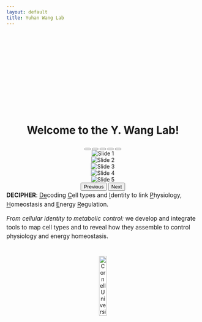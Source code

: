 ```yaml
---
layout: default
title: Yuhan Wang Lab
---
```



<div style="text-align: center; padding-top: 5vh;">
<!--   <img src="/ywanglab/imgs/DNS.jpeg" alt="Division of Nutritional Sciences" class="DNS-pic" style="width: 50%; height: auto; margin-top: 20px; border-radius: 0 !important; clip-path: none !important;"> -->
    <h1 style="font-size: 2.0em; font-weight: bold;">Welcome to the Y. Wang Lab!  </h1>
    
<div id="myCarousel" class="carousel slide" data-bs-ride="true" data-bs-interval="2500">
  <div class="carousel-indicators">
    <button type="button" data-bs-target="#myCarousel" data-bs-slide-to="0" class="active" aria-current="true" aria-label="Slide 1"></button>
    <button type="button" data-bs-target="#myCarousel" data-bs-slide-to="1" aria-label="Slide 2"></button>
    <button type="button" data-bs-target="#myCarousel" data-bs-slide-to="2" aria-label="Slide 3"></button>
    <button type="button" data-bs-target="#myCarousel" data-bs-slide-to="3" aria-label="Slide 4"></button>
    <button type="button" data-bs-target="#myCarousel" data-bs-slide-to="4" aria-label="Slide 5"></button>
  </div>

  <div class="carousel-inner">
    <div class="carousel-item active">
      <img src="{{ '/imgs/sliders0/FISH.png' | relative_url }}" class="d-block w-100" alt="Slide 1">
    </div>
    <div class="carousel-item">
      <img src="{{ '/imgs/sliders0/nerves.png' | relative_url }}" class="d-block w-100" alt="Slide 2">
    </div>
    <div class="carousel-item">
      <img src="{{ '/imgs/sliders0/acitivity.png' | relative_url }}" class="d-block w-100" alt="Slide 3">
    </div>
    <div class="carousel-item">
      <img src="{{ '/imgs/sliders0/Merged_all_channels_MC_3.png' | relative_url }}" class="d-block w-100" alt="Slide 4">
    </div>
    <div class="carousel-item">
      <img src="{{ '/imgs/sliders0/Merged_all_channels_MC16.png' | relative_url }}" class="d-block w-100" alt="Slide 5">
    </div>
  </div>

  <button class="carousel-control-prev" type="button" data-bs-target="#myCarousel" data-bs-slide="prev">
    <span class="carousel-control-prev-icon" aria-hidden="true"></span>
    <span class="visually-hidden">Previous</span>
  </button>
  <button class="carousel-control-next" type="button" data-bs-target="#myCarousel" data-bs-slide="next">
    <span class="carousel-control-next-icon" aria-hidden="true"></span>
    <span class="visually-hidden">Next</span>
  </button>
</div>

<p style="text-align:left; font-size:1.1em; line-height:1.5em; max-width:800px; margin:0 auto;">
  <strong>DECIPHER</strong>:
  <span style="text-decoration:underline; text-underline-offset:2px; text-decoration-thickness:from-font;">De</span>coding
  <span style="text-decoration:underline; text-underline-offset:2px; text-decoration-thickness:from-font;">C</span>ell types and 
  <span style="text-decoration:underline; text-underline-offset:2px; text-decoration-thickness:from-font;">I</span>dentity to link 
  <span style="text-decoration:underline; text-underline-offset:2px; text-decoration-thickness:from-font;">P</span>hysiology, 
  <span style="text-decoration:underline; text-underline-offset:2px; text-decoration-thickness:from-font;">H</span>omeostasis and 
  <span style="text-decoration:underline; text-underline-offset:2px; text-decoration-thickness:from-font;">E</span>nergy 
  <span style="text-decoration:underline; text-underline-offset:2px; text-decoration-thickness:from-font;">R</span>egulation.
</p>

<p>
</p>

<p style="text-align:left; font-size:1.1em; line-height:1.5em; max-width:800px; margin:0 auto;">
  <em>From cellular identity to metabolic control:</em> we develop and integrate tools to map cell types and to reveal how they assemble to control physiology and energy homeostasis.
</p>

<img src="{{ '/imgs/cornell_logo.svg' | relative_url }}" class="d-block" alt="Cornell University Logo" class="cornell-logo" style="margin-top: 40px; width: 20%; height: auto;">

</div>
